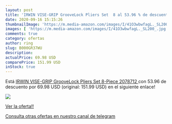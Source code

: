 ```yaml
---
layout: post
title: 'IRWIN VISE-GRIP GrooveLock Pliers Set  8 al 53.96 % de descuento'
date: 2020-09-16 15:15:26
thumbnailImage: 'https://m.media-amazon.com/images/I/41O3wbwfagL._SL200_.jpg'
images: [ 'https://m.media-amazon.com/images/I/41O3wbwfagL._SL200_.jpg' ]
comments: true
category: ofertas
author: ring
slug: B000GR37WU
description:
actualPrice: 69.98 USD
comparePrice: 151.99 USD
inStock: true
---
```


Está [IRWIN VISE-GRIP GrooveLock Pliers Set  8-Piece  2078712 ](https://www.amazon.com/dp/B000GR37WU/?tag=redken08-20) con 53.96 de descuento por 69.98 USD (original: 151.99 USD) en el siguiente enlace!

[![](https://m.media-amazon.com/images/I/41O3wbwfagL._SL200_.jpg)](https://www.amazon.com/dp/B000GR37WU/?tag=redken08-20)

[Ver la oferta!!](https://www.amazon.com/dp/B000GR37WU/?tag=redken08-20)

[Consulta otras ofertas en nuestro canal de telegram](https://t.me/s/ofertas25)
